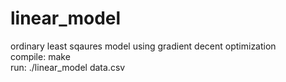 # linear_model
ordinary least sqaures model using gradient decent optimization  
compile: make  
run: ./linear_model data.csv  
